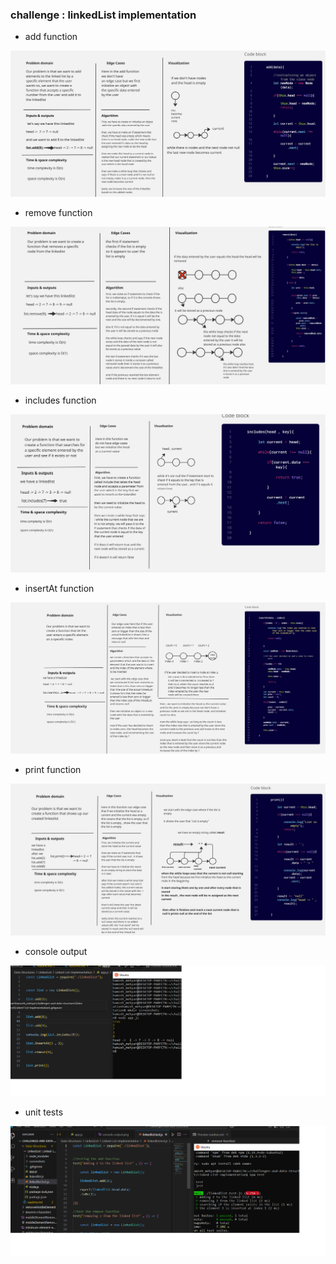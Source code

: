 ### challenge : linkedList implementation

- add function

![add function](./LinkedList/Linked-List-Implementation/screenshots/addFunction.jpg)

- remove function

![remove function](./LinkedList/Linked-List-Implementation/screenshots/removeFunction.jpg)

- includes function

![includes function](./LinkedList/Linked-List-Implementation/screenshots/includesFunction.jpg)

- insertAt function

![insertAt function](./LinkedList/Linked-List-Implementation/screenshots/insertAtFunction.jpg)

- print function

![print function](./LinkedList/Linked-List-Implementation/screenshots/printFunction.jpg)

- console output

![console output](./LinkedList/Linked-List-Implementation/screenshots/console%20output.png)

- unit tests

![unit tests](./LinkedList/Linked-List-Implementation/screenshots/unit%20tests.png)